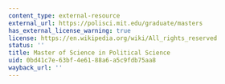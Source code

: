 ```yaml
---
content_type: external-resource
external_url: https://polisci.mit.edu/graduate/masters
has_external_license_warning: true
license: https://en.wikipedia.org/wiki/All_rights_reserved
status: ''
title: Master of Science in Political Science
uid: 0bd41c7e-63bf-4e61-88a6-a5c9fdb75aa8
wayback_url: ''
---
```

